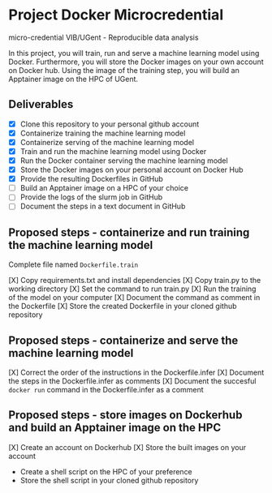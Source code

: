 # Project Docker Microcredential
micro-credential VIB/UGent - Reproducible data analysis

In this project, you will train, run and serve a machine learning model using Docker. Furthermore, you will store the Docker images on your own account on Docker hub. Using the image of the training step, you will build an Apptainer image on the HPC of UGent.

## Deliverables

- [X] Clone this repository to your personal github account
- [X] Containerize training the machine learning model
- [X] Containerize serving of the machine learning model
- [X] Train and run the machine learning model using Docker
- [X] Run the Docker container serving the machine learning model
- [X] Store the Docker images on your personal account on Docker Hub
- [X] Provide the resulting Dockerfiles in GitHub
- [ ] Build an Apptainer image on a HPC of your choice
- [ ] Provide the logs of the slurm job in GitHub
- [ ] Document the steps in a text document in GitHub

## Proposed steps - containerize and run training the machine learning model

Complete file named `Dockerfile.train`

[X] Copy requirements.txt and install dependencies
[X] Copy train.py to the working directory
[X] Set the command to run train.py
[X] Run the training of the model on your computer
[X] Document the command as comment in the Dockerfile
[X] Store the created Dockerfile in your cloned github repository

## Proposed steps - containerize and serve the machine learning model

[X] Correct the order of the instructions in the Dockerfile.infer
[X] Document the steps in the Dockerfile.infer as comments
[X] Document the succesful `docker run` command in the Dockerfile.infer as a comment

## Proposed steps - store images on Dockerhub and build an Apptainer image on the HPC

[X] Create an account on Dockerhub
[X] Store the built images on your account
- Create a shell script on the HPC of your preference
- Store the shell script in your cloned github repository



